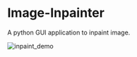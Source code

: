 # Image-Inpainter
A python GUI application to inpaint image.


![inpaint_demo](https://github.com/Zedd1558/Image-Inpainter/blob/master/demo/inpaint_demo.gif)
